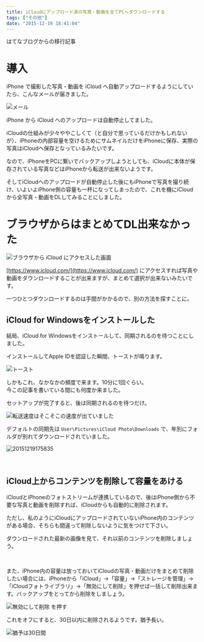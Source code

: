```yaml
---
title: iCloudにアップロード済の写真・動画を全てPCへダウンロードする
tags: ["その他"]
date: "2015-12-19 18:41:04"
---
```


<div class="alert info">
はてなブログからの移行記事
</div>

# 導入

iPhone で撮影した写真・動画を iCloud へ自動アップロードするようにしていたら、こんなメールが届きました。

![メール](20151219174104.png)

iPhone から iCloud へのアップロードは自動停止してました。

iCloudの仕組みが少々ややこしくて（と自分で思っているだけかもしれないが）、iPhoneの内部容量を空けるためにサムネイルだけをiPhoneに保存、実際の写真はiCloudへ保存となっているみたいです。

なので、iPhoneをPCに繋いでバックアップしようとしても、iCloudに本体が保存されている写真などはiPhoneから転送が出来ないようです。

そしてiCloudへのアップロードが自動停止した後にもiPhoneで写真を撮り続け、いよいよiPhone側の容量も一杯になってしまったので、これを機にiCloudから全写真・動画をDLしてみることにしました。

# ブラウザからはまとめてDL出来なかった

![ブラウザから iCloud にアクセスした画面](20151219174857.png)

[https://www.icloud.com/](https://www.icloud.com/) にアクセスすれば写真や動画をダウンロードすることが出来ますが、まとめて選択が出来ないみたいです。

一つひとつダウンロードするのは手間がかかるので、別の方法を探すことに。

## iCloud for Windowsをインストールした

結局、iCloud for Windowsをインストールして、同期されるのを待つことにしました。

インストールしてApple IDを認証した瞬間、トーストが鳴ります。

![トースト](20151219175311.jpg)

しかもこれ、なかなかの頻度で来ます。10分に1回ぐらい。  
今この記事を書いている間にも何度か来ました。

セットアップが完了すると、後は同期されるのを待つだけ。

![転送速度はそこそこの速度が出ていました](20151219175644.jpg)

デフォルトの同期先は `User\Pictures\iCloud Photo\Downloads` で、年別にフォルダが別れてダウンロードされていました。

![20151219175835](20151219175835.png)

<br>

## iCloud上からコンテンツを削除して容量をあける

iCloudとiPhoneのフォトストリームが連携しているので、後はiPhone側から不要な写真と動画を削除すれば、iCloudからも自動的に削除されます。

ただし、私のようにiCloudにアップロードされていないiPhone内のコンテンツがある場合、そちらも間違って削除しないように気をつけて下さい。

ダウンロードされた最新の画像を見て、それ以前のコンテンツを削除しましょう。

<br>

また、iPhone内の容量は放っておいてiCloudの写真・動画だけをまとめて削除したい場合には、iPhoneから「iCloud」→「容量」→「ストレージを管理」→「iCloudフォトライブラリ」→「無効にして削除」を押せば一括して削除出来ます。バックアップをとってから削除をしましょう。

![無効にして削除 を押す](20151219184030.png)

これをオフにすると、30日以内に削除されるようです。猶予長い。

![猶予は30日間](20151219184643.png)
